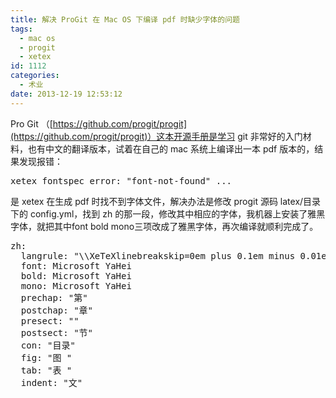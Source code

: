 ```yaml
---
title: 解决 ProGit 在 Mac OS 下编译 pdf 时缺少字体的问题
tags:
  - mac os
  - progit
  - xetex
id: 1112
categories:
  - 术业
date: 2013-12-19 12:53:12
---
```


Pro Git （[https://github.com/progit/progit](https://github.com/progit/progit)）这本开源手册是学习 git 非常好的入门材料，也有中文的翻译版本，试着在自己的 mac 系统上编译出一本 pdf 版本的，结果发现报错：
<pre class="lang:default decode:true">xetex fontspec error: "font-not-found" ...</pre>
是 xetex 在生成 pdf 时找不到字体文件，解决办法是修改 progit 源码 latex/目录下的 config.yml，找到 zh 的那一段，修改其中相应的字体，我机器上安装了雅黑字体，就把其中font bold mono三项改成了雅黑字体，再次编译就顺利完成了。
<pre class="lang:yaml decode:true">zh:
  langrule: "\\XeTeXlinebreakskip=0em plus 0.1em minus 0.01em\n\\XeTeXlinebreakpenalty=0"
  font: Microsoft YaHei
  bold: Microsoft YaHei
  mono: Microsoft YaHei
  prechap: "第"
  postchap: "章"
  presect: ""
  postsect: "节"
  con: "目录"
  fig: "图 "
  tab: "表 "
  indent: "文"</pre>